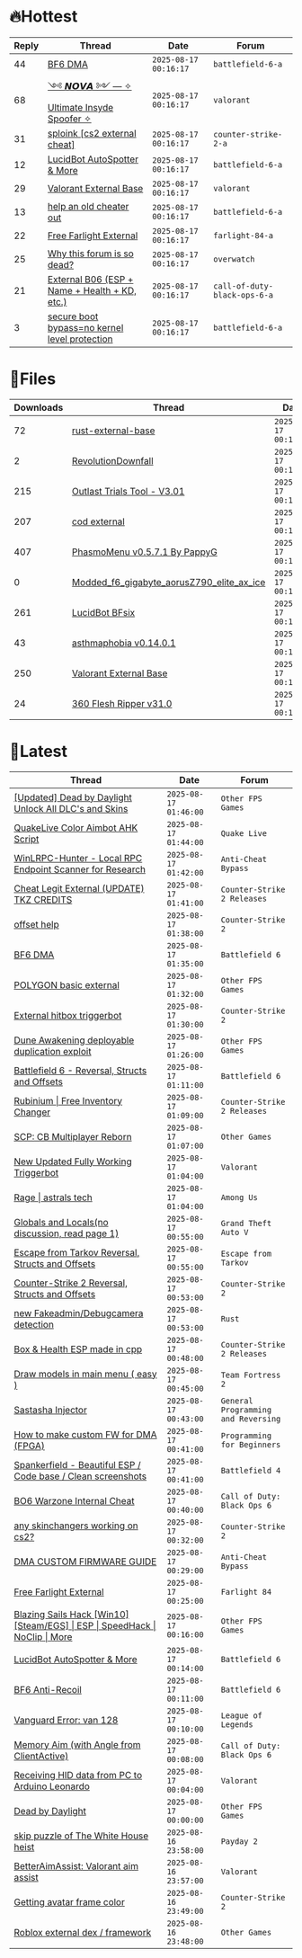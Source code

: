 # 🔥Hottest
|Reply|Thread|Date|Forum|
|-----|------|----|-----|
|44|[BF6 DMA](https://%75%6E%6B%6E%6F%77%6E%63%68%65%61%74%73.%6D%65/%66%6F%72%75%6D/battlefield-6-a/712831-bf6-dma.html)|`2025-08-17 00:16:17`|`battlefield-6-a`|
|68|[༺ 𝙉𝙊𝙑𝘼 ༻ — ✧ Ultimate Insyde Spoofer ✧](https://%75%6E%6B%6E%6F%77%6E%63%68%65%61%74%73.%6D%65/%66%6F%72%75%6D/valorant/712892-ultimate-insyde-spoofer.html)|`2025-08-17 00:16:17`|`valorant`|
|31|[sploink &#91;cs2 external cheat&#93;](https://%75%6E%6B%6E%6F%77%6E%63%68%65%61%74%73.%6D%65/%66%6F%72%75%6D/counter-strike-2-a/713076-sploink-cs2-external-cheat.html)|`2025-08-17 00:16:17`|`counter-strike-2-a`|
|12|[LucidBot AutoSpotter & More](https://%75%6E%6B%6E%6F%77%6E%63%68%65%61%74%73.%6D%65/%66%6F%72%75%6D/battlefield-6-a/713528-lucidbot-autospotter.html)|`2025-08-17 00:16:17`|`battlefield-6-a`|
|29|[Valorant External Base](https://%75%6E%6B%6E%6F%77%6E%63%68%65%61%74%73.%6D%65/%66%6F%72%75%6D/valorant/713513-valorant-external-base.html)|`2025-08-17 00:16:17`|`valorant`|
|13|[help an old cheater out](https://%75%6E%6B%6E%6F%77%6E%63%68%65%61%74%73.%6D%65/%66%6F%72%75%6D/battlefield-6-a/712875-help-cheater.html)|`2025-08-17 00:16:17`|`battlefield-6-a`|
|22|[Free Farlight External](https://%75%6E%6B%6E%6F%77%6E%63%68%65%61%74%73.%6D%65/%66%6F%72%75%6D/farlight-84-a/713600-free-farlight-external.html)|`2025-08-17 00:16:17`|`farlight-84-a`|
|25|[Why this forum is so dead?](https://%75%6E%6B%6E%6F%77%6E%63%68%65%61%74%73.%6D%65/%66%6F%72%75%6D/overwatch/713198-forum-dead.html)|`2025-08-17 00:16:17`|`overwatch`|
|21|[External B06 &#40;ESP &#43; Name &#43; Health &#43; KD, etc&#46;&#41;](https://%75%6E%6B%6E%6F%77%6E%63%68%65%61%74%73.%6D%65/%66%6F%72%75%6D/call-of-duty-black-ops-6-a/713576-external-b06-esp-name-health-kd-etc.html)|`2025-08-17 00:16:17`|`call-of-duty-black-ops-6-a`|
|3|[secure boot bypass=no kernel level protection](https://%75%6E%6B%6E%6F%77%6E%63%68%65%61%74%73.%6D%65/%66%6F%72%75%6D/battlefield-6-a/713009-secure-boot-bypass-kernel-level-protection.html)|`2025-08-17 00:16:17`|`battlefield-6-a`|
# 📄Files
|Downloads|Thread|Date|
|---------|------|----|
|72|[rust&#45;external&#45;base](https://%75%6E%6B%6E%6F%77%6E%63%68%65%61%74%73.%6D%65/%66%6F%72%75%6D/downloads.php?do=file&id=50833)|`2025-08-17 00:16:17`|
|2|[RevolutionDownfall](https://%75%6E%6B%6E%6F%77%6E%63%68%65%61%74%73.%6D%65/%66%6F%72%75%6D/downloads.php?do=file&id=50830)|`2025-08-17 00:16:17`|
|215|[Outlast Trials Tool &#45; V3&#46;01](https://%75%6E%6B%6E%6F%77%6E%63%68%65%61%74%73.%6D%65/%66%6F%72%75%6D/downloads.php?do=file&id=50828)|`2025-08-17 00:16:17`|
|207|[cod external](https://%75%6E%6B%6E%6F%77%6E%63%68%65%61%74%73.%6D%65/%66%6F%72%75%6D/downloads.php?do=file&id=50826)|`2025-08-17 00:16:17`|
|407|[PhasmoMenu v0&#46;5&#46;7&#46;1 By PappyG](https://%75%6E%6B%6E%6F%77%6E%63%68%65%61%74%73.%6D%65/%66%6F%72%75%6D/downloads.php?do=file&id=50823)|`2025-08-17 00:16:17`|
|0|[Modded&#95;f6&#95;gigabyte&#95;aorusZ790&#95;elite&#95;ax&#95;ice](https://%75%6E%6B%6E%6F%77%6E%63%68%65%61%74%73.%6D%65/%66%6F%72%75%6D/downloads.php?do=file&id=50822)|`2025-08-17 00:16:17`|
|261|[LucidBot BFsix](https://%75%6E%6B%6E%6F%77%6E%63%68%65%61%74%73.%6D%65/%66%6F%72%75%6D/downloads.php?do=file&id=50821)|`2025-08-17 00:16:17`|
|43|[asthmaphobia v0&#46;14&#46;0&#46;1](https://%75%6E%6B%6E%6F%77%6E%63%68%65%61%74%73.%6D%65/%66%6F%72%75%6D/downloads.php?do=file&id=50820)|`2025-08-17 00:16:17`|
|250|[Valorant External Base](https://%75%6E%6B%6E%6F%77%6E%63%68%65%61%74%73.%6D%65/%66%6F%72%75%6D/downloads.php?do=file&id=50818)|`2025-08-17 00:16:17`|
|24|[360 Flesh Ripper v31&#46;0](https://%75%6E%6B%6E%6F%77%6E%63%68%65%61%74%73.%6D%65/%66%6F%72%75%6D/downloads.php?do=file&id=50815)|`2025-08-17 00:16:17`|
# 💬Latest
|Thread|Date|Forum|
|------|----|-----|
|[&#91;Updated&#93; Dead by Daylight Unlock All DLC's and Skins](https://%75%6E%6B%6E%6F%77%6E%63%68%65%61%74%73.%6D%65/%66%6F%72%75%6D/other-fps-games/635513-updated-dead-daylight-unlock-dlcs-skins.html)|`2025-08-17 01:46:00`|`Other FPS Games`|
|[QuakeLive Color Aimbot AHK Script](https://%75%6E%6B%6E%6F%77%6E%63%68%65%61%74%73.%6D%65/%66%6F%72%75%6D/quake-live/67618-quakelive-color-aimbot-ahk-script.html)|`2025-08-17 01:44:00`|`Quake Live`|
|[WinLRPC&#45;Hunter &#45; Local RPC Endpoint Scanner for Research](https://%75%6E%6B%6E%6F%77%6E%63%68%65%61%74%73.%6D%65/%66%6F%72%75%6D/anti-cheat-bypass/713095-winlrpc-hunter-local-rpc-endpoint-scanner-research.html)|`2025-08-17 01:42:00`|`Anti-Cheat Bypass`|
|[Cheat Legit External &#40;UPDATE&#41; TKZ CREDITS](https://%75%6E%6B%6E%6F%77%6E%63%68%65%61%74%73.%6D%65/%66%6F%72%75%6D/counter-strike-2-releases/683283-cheat-legit-external-update-tkz-credits.html)|`2025-08-17 01:41:00`|`Counter-Strike 2 Releases`|
|[offset help](https://%75%6E%6B%6E%6F%77%6E%63%68%65%61%74%73.%6D%65/%66%6F%72%75%6D/counter-strike-2-a/713692-offset-help.html)|`2025-08-17 01:38:00`|`Counter-Strike 2`|
|[BF6 DMA](https://%75%6E%6B%6E%6F%77%6E%63%68%65%61%74%73.%6D%65/%66%6F%72%75%6D/battlefield-6-a/712831-bf6-dma.html)|`2025-08-17 01:35:00`|`Battlefield 6`|
|[POLYGON basic external](https://%75%6E%6B%6E%6F%77%6E%63%68%65%61%74%73.%6D%65/%66%6F%72%75%6D/other-fps-games/710575-polygon-basic-external.html)|`2025-08-17 01:32:00`|`Other FPS Games`|
|[External hitbox triggerbot](https://%75%6E%6B%6E%6F%77%6E%63%68%65%61%74%73.%6D%65/%66%6F%72%75%6D/counter-strike-2-a/704473-external-hitbox-triggerbot.html)|`2025-08-17 01:30:00`|`Counter-Strike 2`|
|[Dune Awakening deployable duplication exploit](https://%75%6E%6B%6E%6F%77%6E%63%68%65%61%74%73.%6D%65/%66%6F%72%75%6D/other-fps-games/707430-dune-awakening-deployable-duplication-exploit.html)|`2025-08-17 01:26:00`|`Other FPS Games`|
|[Battlefield 6 &#45; Reversal, Structs and Offsets](https://%75%6E%6B%6E%6F%77%6E%63%68%65%61%74%73.%6D%65/%66%6F%72%75%6D/battlefield-6-a/712081-battlefield-6-reversal-structs-offsets.html)|`2025-08-17 01:11:00`|`Battlefield 6`|
|[Rubinium &#124; Free Inventory Changer](https://%75%6E%6B%6E%6F%77%6E%63%68%65%61%74%73.%6D%65/%66%6F%72%75%6D/counter-strike-2-releases/713776-rubinium-free-inventory-changer.html)|`2025-08-17 01:09:00`|`Counter-Strike 2 Releases`|
|[SCP: CB Multiplayer Reborn](https://%75%6E%6B%6E%6F%77%6E%63%68%65%61%74%73.%6D%65/%66%6F%72%75%6D/other-games/711265-scp-cb-multiplayer-reborn.html)|`2025-08-17 01:07:00`|`Other Games`|
|[New Updated Fully Working Triggerbot](https://%75%6E%6B%6E%6F%77%6E%63%68%65%61%74%73.%6D%65/%66%6F%72%75%6D/valorant/708891-updated-triggerbot.html)|`2025-08-17 01:04:00`|`Valorant`|
|[Rage &#124; astrals tech](https://%75%6E%6B%6E%6F%77%6E%63%68%65%61%74%73.%6D%65/%66%6F%72%75%6D/among-us/713369-rage-astrals-tech.html)|`2025-08-17 01:04:00`|`Among Us`|
|[Globals and Locals&#40;no discussion, read page 1&#41;](https://%75%6E%6B%6E%6F%77%6E%63%68%65%61%74%73.%6D%65/%66%6F%72%75%6D/grand-theft-auto-v/500059-globals-locals-discussion-read-page-1-a.html)|`2025-08-17 00:55:00`|`Grand Theft Auto V`|
|[Escape from Tarkov Reversal, Structs and Offsets](https://%75%6E%6B%6E%6F%77%6E%63%68%65%61%74%73.%6D%65/%66%6F%72%75%6D/escape-from-tarkov/226519-escape-tarkov-reversal-structs-offsets.html)|`2025-08-17 00:55:00`|`Escape from Tarkov`|
|[Counter&#45;Strike 2 Reversal, Structs and Offsets](https://%75%6E%6B%6E%6F%77%6E%63%68%65%61%74%73.%6D%65/%66%6F%72%75%6D/counter-strike-2-a/576077-counter-strike-2-reversal-structs-offsets.html)|`2025-08-17 00:53:00`|`Counter-Strike 2`|
|[new Fakeadmin/Debugcamera detection](https://%75%6E%6B%6E%6F%77%6E%63%68%65%61%74%73.%6D%65/%66%6F%72%75%6D/rust/710777-fakeadmin-debugcamera-detection.html)|`2025-08-17 00:53:00`|`Rust`|
|[Box & Health ESP made in cpp](https://%75%6E%6B%6E%6F%77%6E%63%68%65%61%74%73.%6D%65/%66%6F%72%75%6D/counter-strike-2-releases/711986-box-health-esp-cpp.html)|`2025-08-17 00:48:00`|`Counter-Strike 2 Releases`|
|[Draw models in main menu &#40; easy &#41;](https://%75%6E%6B%6E%6F%77%6E%63%68%65%61%74%73.%6D%65/%66%6F%72%75%6D/team-fortress-2-a/713792-draw-models-main-menu-easy.html)|`2025-08-17 00:45:00`|`Team Fortress 2`|
|[Sastasha Injector](https://%75%6E%6B%6E%6F%77%6E%63%68%65%61%74%73.%6D%65/%66%6F%72%75%6D/general-programming-and-reversing/711299-sastasha-injector.html)|`2025-08-17 00:43:00`|`General Programming and Reversing`|
|[How to make custom FW for DMA &#40;FPGA&#41;](https://%75%6E%6B%6E%6F%77%6E%63%68%65%61%74%73.%6D%65/%66%6F%72%75%6D/programming-for-beginners/713804-custom-fw-dma-fpga.html)|`2025-08-17 00:41:00`|`Programming for Beginners`|
|[Spankerfield &#45; Beautiful ESP / Code base / Clean screenshots](https://%75%6E%6B%6E%6F%77%6E%63%68%65%61%74%73.%6D%65/%66%6F%72%75%6D/battlefield-4-a/493695-spankerfield-beautiful-esp-code-base-clean-screenshots.html)|`2025-08-17 00:41:00`|`Battlefield 4`|
|[BO6 Warzone Internal Cheat](https://%75%6E%6B%6E%6F%77%6E%63%68%65%61%74%73.%6D%65/%66%6F%72%75%6D/call-of-duty-black-ops-6-a/712688-bo6-warzone-internal-cheat.html)|`2025-08-17 00:40:00`|`Call of Duty: Black Ops 6`|
|[any skinchangers working on cs2?](https://%75%6E%6B%6E%6F%77%6E%63%68%65%61%74%73.%6D%65/%66%6F%72%75%6D/counter-strike-2-a/713801-skinchangers-cs2.html)|`2025-08-17 00:32:00`|`Counter-Strike 2`|
|[DMA CUSTOM FIRMWARE GUIDE](https://%75%6E%6B%6E%6F%77%6E%63%68%65%61%74%73.%6D%65/%66%6F%72%75%6D/anti-cheat-bypass/613135-dma-custom-firmware-guide.html)|`2025-08-17 00:29:00`|`Anti-Cheat Bypass`|
|[Free Farlight External](https://%75%6E%6B%6E%6F%77%6E%63%68%65%61%74%73.%6D%65/%66%6F%72%75%6D/farlight-84-a/713600-free-farlight-external.html)|`2025-08-17 00:25:00`|`Farlight 84`|
|[Blazing Sails Hack &#91;Win10&#93; &#91;Steam/EGS&#93; &#124; ESP &#124; SpeedHack &#124; NoClip &#124; More](https://%75%6E%6B%6E%6F%77%6E%63%68%65%61%74%73.%6D%65/%66%6F%72%75%6D/other-fps-games/620821-blazing-sails-hack-win10-steam-egs-esp-speedhack-noclip.html)|`2025-08-17 00:16:00`|`Other FPS Games`|
|[LucidBot AutoSpotter & More](https://%75%6E%6B%6E%6F%77%6E%63%68%65%61%74%73.%6D%65/%66%6F%72%75%6D/battlefield-6-a/713528-lucidbot-autospotter.html)|`2025-08-17 00:14:00`|`Battlefield 6`|
|[BF6 Anti&#45;Recoil](https://%75%6E%6B%6E%6F%77%6E%63%68%65%61%74%73.%6D%65/%66%6F%72%75%6D/battlefield-6-a/713778-bf6-anti-recoil.html)|`2025-08-17 00:11:00`|`Battlefield 6`|
|[Vanguard Error: van 128](https://%75%6E%6B%6E%6F%77%6E%63%68%65%61%74%73.%6D%65/%66%6F%72%75%6D/league-of-legends/713527-vanguard-error-van-128-a.html)|`2025-08-17 00:10:00`|`League of Legends`|
|[Memory Aim &#40;with Angle from ClientActive&#41;](https://%75%6E%6B%6E%6F%77%6E%63%68%65%61%74%73.%6D%65/%66%6F%72%75%6D/call-of-duty-black-ops-6-a/713551-memory-aim-angle-clientactive.html)|`2025-08-17 00:08:00`|`Call of Duty: Black Ops 6`|
|[Receiving HID data from PC to Arduino Leonardo](https://%75%6E%6B%6E%6F%77%6E%63%68%65%61%74%73.%6D%65/%66%6F%72%75%6D/valorant/705917-receiving-hid-data-pc-arduino-leonardo.html)|`2025-08-17 00:04:00`|`Valorant`|
|[Dead by Daylight](https://%75%6E%6B%6E%6F%77%6E%63%68%65%61%74%73.%6D%65/%66%6F%72%75%6D/other-fps-games/178856-dead-daylight.html)|`2025-08-17 00:00:00`|`Other FPS Games`|
|[skip puzzle of The White House heist](https://%75%6E%6B%6E%6F%77%6E%63%68%65%61%74%73.%6D%65/%66%6F%72%75%6D/payday-2-a/713796-skip-puzzle-white-house-heist.html)|`2025-08-16 23:58:00`|`Payday 2`|
|[BetterAimAssist: Valorant aim assist](https://%75%6E%6B%6E%6F%77%6E%63%68%65%61%74%73.%6D%65/%66%6F%72%75%6D/valorant/682003-betteraimassist-valorant-aim-assist.html)|`2025-08-16 23:57:00`|`Valorant`|
|[Getting avatar frame color](https://%75%6E%6B%6E%6F%77%6E%63%68%65%61%74%73.%6D%65/%66%6F%72%75%6D/counter-strike-2-a/713762-getting-avatar-frame-color.html)|`2025-08-16 23:49:00`|`Counter-Strike 2`|
|[Roblox external dex / framework](https://%75%6E%6B%6E%6F%77%6E%63%68%65%61%74%73.%6D%65/%66%6F%72%75%6D/other-games/713794-roblox-external-dex-framework.html)|`2025-08-16 23:48:00`|`Other Games`|
